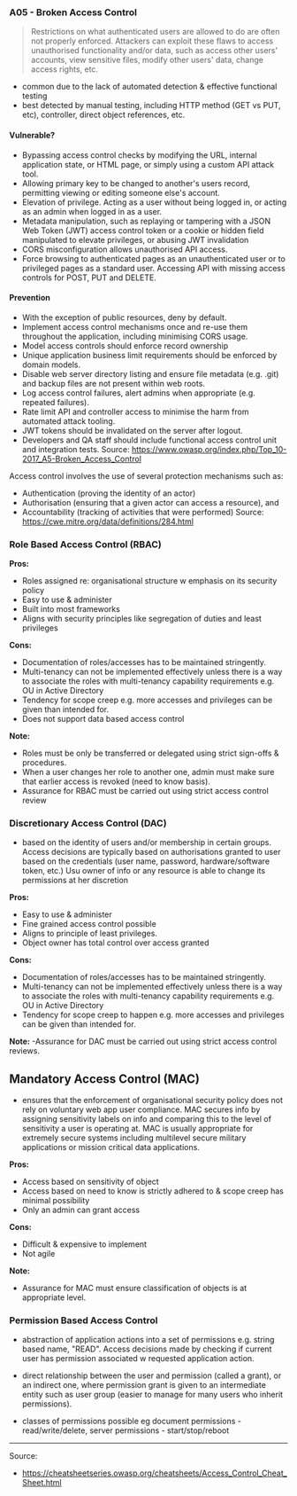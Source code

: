 ### A05 - Broken Access Control
>Restrictions on what authenticated users are allowed to do are often not properly enforced. Attackers can exploit these flaws to access unauthorised functionality and/or data, such as access other users' accounts, view sensitive files, modify other users' data, change access rights, etc.

- common due to the lack of automated detection & effective functional testing
- best detected by manual testing, including HTTP method (GET vs PUT, etc), controller, direct object references, etc.

#### Vulnerable?
- Bypassing access control checks by modifying the URL, internal application state, or HTML page, or simply using a custom API attack tool.
- Allowing primary key to be changed to another's users record, permitting viewing or editing someone else's account.
- Elevation of privilege. Acting as a user without being logged in, or acting as an admin when logged in as a user.
- Metadata manipulation, such as replaying or tampering with a JSON Web Token (JWT) access control token or a cookie or hidden field manipulated to elevate privileges, or abusing JWT invalidation
- CORS misconfiguration allows unauthorised API access.
- Force browsing to authenticated pages as an unauthenticated user or to privileged pages as a standard user. Accessing API with missing access controls for POST, PUT and DELETE.

#### Prevention
- With the exception of public resources, deny by default.
- Implement access control mechanisms once and re-use them throughout the application, including minimising CORS usage.
- Model access controls should enforce record ownership
- Unique application business limit requirements should be enforced by domain models.
- Disable web server directory listing and ensure file metadata (e.g. .git) and backup files are not present within web roots.
- Log access control failures, alert admins when appropriate (e.g. repeated failures).
- Rate limit API and controller access to minimise the harm from automated attack tooling.
- JWT tokens should be invalidated on the server after logout.
- Developers and QA staff should include functional access control unit and integration tests.
Source: https://www.owasp.org/index.php/Top_10-2017_A5-Broken_Access_Control

Access control involves the use of several protection mechanisms such as:
- Authentication (proving the identity of an actor)
- Authorisation (ensuring that a given actor can access a resource), and
- Accountability (tracking of activities that were performed)
Source: https://cwe.mitre.org/data/definitions/284.html


### Role Based Access Control (RBAC)
**Pros:**
- Roles assigned re: organisational structure w emphasis on its security policy
- Easy to use & administer
- Built into most frameworks
- Aligns with security principles like segregation of duties and least privileges

**Cons:**
- Documentation of roles/accesses has to be maintained stringently.
- Multi-tenancy can not be implemented effectively unless there is a way to associate the roles with multi-tenancy capability requirements e.g. OU in Active Directory
- Tendency for scope creep e.g. more accesses and privileges can be given than intended for.
- Does not support data based access control

**Note:**
- Roles must be only be transferred or delegated using strict sign-offs & procedures.
- When a user changes her role to another one, admin must make sure that earlier access is revoked (need to know basis).
- Assurance for RBAC must be carried out using strict access control review

### Discretionary Access Control (DAC)
- based on the identity of users and/or membership in certain groups. Access decisions are typically based on authorisations granted to user based on the credentials (user name, password, hardware/software token, etc.) Usu owner of info or any resource is able to change its permissions at her discretion

**Pros:**
- Easy to use & administer
- Fine grained access control possible
- Aligns to principle of least privileges.
- Object owner has total control over access granted

**Cons:**
- Documentation of roles/accesses has to be maintained stringently.
- Multi-tenancy can not be implemented effectively unless there is a way to associate the roles with multi-tenancy capability requirements e.g. OU in Active Directory
- Tendency for scope creep to happen e.g. more accesses and privileges can be given than intended for.

**Note:**
-Assurance for DAC must be carried out using strict access control reviews.

## Mandatory Access Control (MAC)
- ensures that the enforcement of organisational security policy does not rely on voluntary web app user compliance. MAC secures info by assigning sensitivity labels on info and comparing this to the level of sensitivity a user is operating at. MAC is usually appropriate for extremely secure systems including multilevel secure military applications or mission critical data applications.

**Pros:**
- Access based on sensitivity of object
- Access based on need to know is strictly adhered to & scope creep has minimal possibility
- Only an admin can grant access

**Cons:**
- Difficult & expensive to implement
- Not agile

**Note:**
- Assurance for MAC must ensure classification of objects is at appropriate level.

### Permission Based Access Control
- abstraction of application actions into a set of permissions e.g. string based name, "READ". Access decisions made by checking if current user has permission associated w requested application action.

- direct relationship between the user and permission (called a grant), or an indirect one, where permission grant is given to an intermediate entity such as user group (easier to manage for many users who inherit permissions).
- classes of permissions possible eg document permissions - read/write/delete, server permissions - start/stop/reboot

___
Source:
- https://cheatsheetseries.owasp.org/cheatsheets/Access_Control_Cheat_Sheet.html
